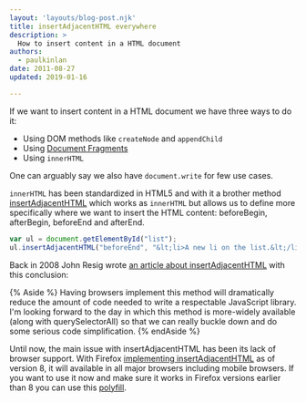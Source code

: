 ```yaml
---
layout: 'layouts/blog-post.njk'
title: insertAdjacentHTML everywhere
description: >
  How to insert content in a HTML document
authors:
  - paulkinlan
date: 2011-08-27
updated: 2019-01-16

---
```


If we want to insert content in a HTML document we have three ways to do it:


- Using DOM methods like `createNode` and `appendChild`
- Using [Document Fragments](https://www.w3.org/TR/REC-DOM-Level-1/level-one-core.html#ID-B63ED1A3)
- Using `innerHTML`


One can arguably say we also have `document.write` for few use cases.

`innerHTML` has been standardized in HTML5 and with it a brother method [insertAdjacentHTML](http://w3c.github.io/html/#insertadjacenthtml) which works as `innerHTML` but allows us to define more specifically where we want to insert the HTML content: beforeBegin, afterBegin, beforeEnd and afterEnd.


```js
var ul = document.getElementById("list");
ul.insertAdjacentHTML("beforeEnd", "&lt;li>A new li on the list.&lt;/li>");
```

Back in 2008 John Resig wrote [an article about insertAdjacentHTML](https://johnresig.com/blog/dom-insertadjacenthtml/) with this conclusion:

{% Aside %}
Having browsers implement this method will dramatically reduce the amount of code needed to write a respectable JavaScript library. I'm looking forward to the day in which this method is more-widely available (along with querySelectorAll) so that we can really buckle down and do some serious code simplification.
{% endAside %}


Until now, the main issue with insertAdjacentHTML has been its lack of browser support. With Firefox [implementing insertAdjacentHTML](https://bugzilla.mozilla.org/show_bug.cgi?id=613662#c13) as of version 8, it will available in all major browsers including mobile browsers. If you want to use it now and make sure it works in Firefox versions earlier than 8 you can use this [polyfill](https://gist.github.com/eligrey/1276030).


